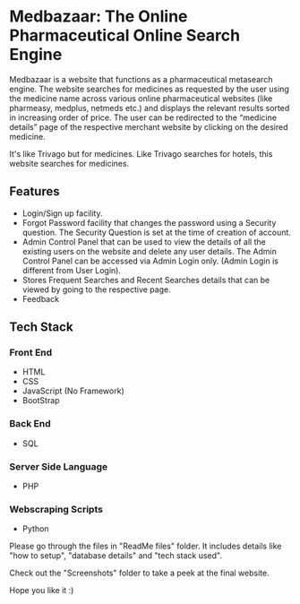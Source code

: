 # Medbazaar: The Online Pharmaceutical Online Search Engine

Medbazaar is a website that functions as a pharmaceutical metasearch engine. The website searches for medicines as requested by the user using the medicine name across various online pharmaceutical websites (like pharmeasy, medplus, netmeds etc.) and displays the relevant results sorted in increasing order of price. The user can be redirected to the “medicine details” page of the respective merchant website by clicking on the desired medicine. 

It's like Trivago but for medicines. Like Trivago searches for hotels, this website searches for medicines.

## Features
 - Login/Sign up facility.
 - Forgot Password facility that changes the password using a Security question. The Security Question is set at the time of creation of account.
 - Admin Control Panel that can be used to view the details of all the existing users on the website and delete any user details. The Admin Control Panel can be accessed via Admin Login only. (Admin Login is different from User Login).
 - Stores Frequent Searches and Recent Searches details that can be viewed by going to the respective page.
 - Feedback 

## Tech Stack

### Front End
- HTML
- CSS
- JavaScript (No Framework)
- BootStrap

### Back End
- SQL

### Server Side Language 
- PHP

### Webscraping Scripts
- Python


Please go through the files in "ReadMe files" folder. It includes details like "how to setup", "database details" and "tech stack used".

Check out the "Screenshots" folder to take a peek at the final website.

Hope you like it :)
